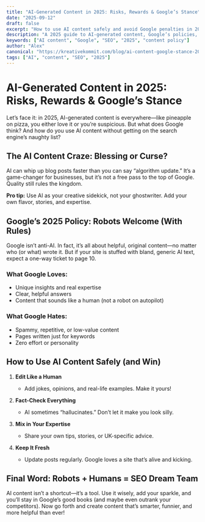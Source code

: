 ```yaml
---
title: "AI-Generated Content in 2025: Risks, Rewards & Google’s Stance"
date: "2025-09-12"
draft: false
excerpt: "How to use AI content safely and avoid Google penalties in 2025."
description: "A 2025 guide to AI-generated content, Google’s policies, and best practices for UK businesses."
keywords: ["AI content", "Google", "SEO", "2025", "content policy"]
author: "Alex"
canonical: "https://kreativekommit.com/blog/ai-content-google-stance-2025"
tags: ["AI", "content", "SEO", "2025"]
---
```


# AI-Generated Content in 2025: Risks, Rewards & Google’s Stance


Let’s face it: in 2025, AI-generated content is everywhere—like pineapple on pizza, you either love it or you’re suspicious. But what does Google think? And how do you use AI content without getting on the search engine’s naughty list?

## The AI Content Craze: Blessing or Curse?

AI can whip up blog posts faster than you can say “algorithm update.” It’s a game-changer for businesses, but it’s not a free pass to the top of Google. Quality still rules the kingdom.

**Pro tip:** Use AI as your creative sidekick, not your ghostwriter. Add your own flavor, stories, and expertise.

## Google’s 2025 Policy: Robots Welcome (With Rules)

Google isn’t anti-AI. In fact, it’s all about helpful, original content—no matter who (or what) wrote it. But if your site is stuffed with bland, generic AI text, expect a one-way ticket to page 10.

### What Google Loves:
- Unique insights and real expertise
- Clear, helpful answers
- Content that sounds like a human (not a robot on autopilot)

### What Google Hates:
- Spammy, repetitive, or low-value content
- Pages written just for keywords
- Zero effort or personality

## How to Use AI Content Safely (and Win)

1. **Edit Like a Human**
	- Add jokes, opinions, and real-life examples. Make it yours!

2. **Fact-Check Everything**
	- AI sometimes “hallucinates.” Don’t let it make you look silly.

3. **Mix in Your Expertise**
	- Share your own tips, stories, or UK-specific advice.

4. **Keep It Fresh**
	- Update posts regularly. Google loves a site that’s alive and kicking.

## Final Word: Robots + Humans = SEO Dream Team

AI content isn’t a shortcut—it’s a tool. Use it wisely, add your sparkle, and you’ll stay in Google’s good books (and maybe even outrank your competitors). Now go forth and create content that’s smarter, funnier, and more helpful than ever!
